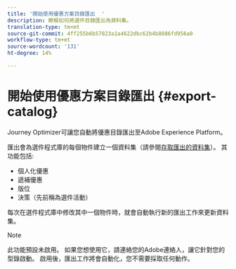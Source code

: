 ```yaml
---
title: '開始使用優惠方案目錄匯出  '
description: 瞭解如何將選件目錄匯出為資料集。
translation-type: tm+mt
source-git-commit: 4ff255b6b57823a1a4622dbc62b4b8886fd956a0
workflow-type: tm+mt
source-wordcount: '131'
ht-degree: 14%

---
```


# 開始使用優惠方案目錄匯出  {#export-catalog}

Journey Optimizer可讓您自動將優惠目錄匯出至Adobe Experience Platform。

匯出會為選件程式庫的每個物件建立一個資料集（請參閱[存取匯出的資料集](../export-catalog/access-dataset.md)）。 其功能包括:

* 個人化優惠
* 遞補優惠
* 版位
* 決策（先前稱為選件活動）

每次在選件程式庫中修改其中一個物件時，就會自動執行新的匯出工作來更新資料集。

>[!NOTE]
>
>此功能預設未啟用。 如果您想使用它，請連絡您的Adobe連絡人，讓它針對您的型錄啟動。 啟用後，匯出工作將會自動化，您不需要採取任何動作。
